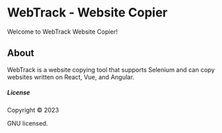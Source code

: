 # WebTrack - Website Copier
Welcome to WebTrack Website Copier!

## About
WebTrack is a website copying tool that supports Selenium and can copy websites written on React, Vue, and Angular.


##### License

Copyright &copy; 2023 

GNU licensed.